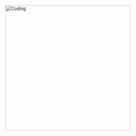 <img align="right" alt="Coding" width="400" src="(https://i.pinimg.com/736x/ac/57/c7/ac57c738114cc5b52a4db7f554f18e7c.jpg)">      
